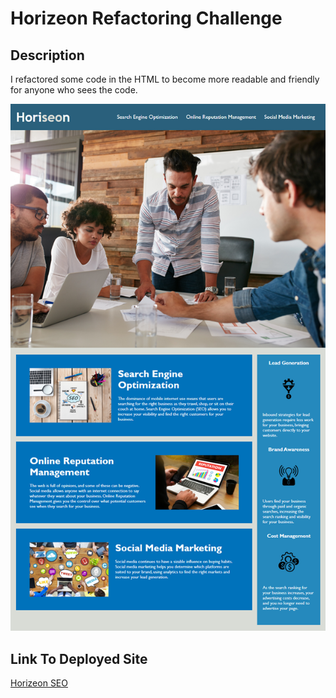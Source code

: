 # Horizeon Refactoring Challenge

## Description
I refactored some code in the HTML to become more readable and friendly for anyone who sees the code.

![Horizeon Screenshot](./assets/images/01-html-css-git-homework-demo.png)

## Link To Deployed Site
[Horizeon SEO](https://akcashing.github.io/week1-challenge/)

